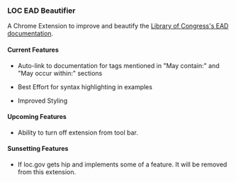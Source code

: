### LOC EAD Beautifier

A Chrome Extension to improve and beautify the [Library of Congress's
EAD documentation](http://www.loc.gov/ead/tglib/elements/author.html).

#### Current Features

* Auto-link to documentation for tags mentioned in "May contain:" and "May occur within:" sections

* Best Effort for syntax highlighting in examples

* Improved Styling

#### Upcoming Features

* Ability to turn off extension from tool bar.

#### Sunsetting Features

* If loc.gov gets hip and implements some of a feature. It will be removed from this extension.